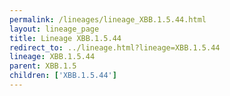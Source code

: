```yaml
---
permalink: /lineages/lineage_XBB.1.5.44.html
layout: lineage_page
title: Lineage XBB.1.5.44
redirect_to: ../lineage.html?lineage=XBB.1.5.44
lineage: XBB.1.5.44
parent: XBB.1.5
children: ['XBB.1.5.44']
---
```

